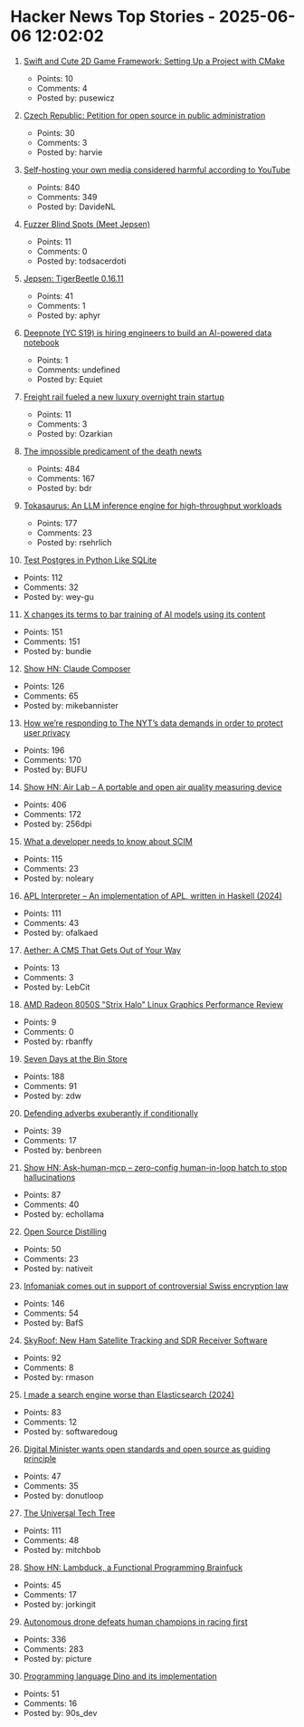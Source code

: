 # Hacker News Top Stories - 2025-06-06 12:02:02

1. [Swift and Cute 2D Game Framework: Setting Up a Project with CMake](https://layer22.com/swift-and-cute-framework-setting-up-a-project-with-cmake)
   - Points: 10
   - Comments: 4
   - Posted by: pusewicz

2. [Czech Republic: Petition for open source in public administration](https://portal.gov.cz/e-petice/1205-petice-za-povinne-zverejneni-zdrojovych-kodu-softwaru-pouzitych-ve-verejne-sprave)
   - Points: 30
   - Comments: 3
   - Posted by: harvie

3. [Self-hosting your own media considered harmful according to YouTube](https://www.jeffgeerling.com/blog/2025/self-hosting-your-own-media-considered-harmful)
   - Points: 840
   - Comments: 349
   - Posted by: DavideNL

4. [Fuzzer Blind Spots (Meet Jepsen)](https://tigerbeetle.com/blog/2025-06-06-fuzzer-blind-spots-meet-jepsen/)
   - Points: 11
   - Comments: 0
   - Posted by: todsacerdoti

5. [Jepsen: TigerBeetle 0.16.11](https://jepsen.io/analyses/tigerbeetle-0.16.11)
   - Points: 41
   - Comments: 1
   - Posted by: aphyr

6. [Deepnote (YC S19) is hiring engineers to build an AI-powered data notebook](https://deepnote.com/join-us)
   - Points: 1
   - Comments: undefined
   - Posted by: Equiet

7. [Freight rail fueled a new luxury overnight train startup](https://www.freightwaves.com/news/how-freight-rail-fueled-a-new-luxury-overnight-train-startup)
   - Points: 11
   - Comments: 3
   - Posted by: Ozarkian

8. [The impossible predicament of the death newts](https://crookedtimber.org/2025/06/05/occasional-paper-the-impossible-predicament-of-the-death-newts/)
   - Points: 484
   - Comments: 167
   - Posted by: bdr

9. [Tokasaurus: An LLM inference engine for high-throughput workloads](https://scalingintelligence.stanford.edu/blogs/tokasaurus/)
   - Points: 177
   - Comments: 23
   - Posted by: rsehrlich

10. [Test Postgres in Python Like SQLite](https://github.com/wey-gu/py-pglite)
   - Points: 112
   - Comments: 32
   - Posted by: wey-gu

11. [X changes its terms to bar training of AI models using its content](https://techcrunch.com/2025/06/05/x-changes-its-terms-to-bar-training-of-ai-models-using-its-content/)
   - Points: 151
   - Comments: 151
   - Posted by: bundie

12. [Show HN: Claude Composer](https://github.com/possibilities/claude-composer)
   - Points: 126
   - Comments: 65
   - Posted by: mikebannister

13. [How we’re responding to The NYT’s data demands in order to protect user privacy](https://openai.com/index/response-to-nyt-data-demands/)
   - Points: 196
   - Comments: 170
   - Posted by: BUFU

14. [Show HN: Air Lab – A portable and open air quality measuring device](https://networkedartifacts.com/airlab/simulator)
   - Points: 406
   - Comments: 172
   - Posted by: 256dpi

15. [What a developer needs to know about SCIM](https://tesseral.com/blog/what-a-developer-needs-to-know-about-scim)
   - Points: 115
   - Comments: 23
   - Posted by: noleary

16. [APL Interpreter – An implementation of APL, written in Haskell (2024)](https://scharenbroch.dev/projects/apl-interpreter/)
   - Points: 111
   - Comments: 43
   - Posted by: ofalkaed

17. [Aether: A CMS That Gets Out of Your Way](https://lebcit.github.io/post/meet-aether-a-cms-that-actually-gets-out-of-your-way/)
   - Points: 13
   - Comments: 3
   - Posted by: LebCit

18. [AMD Radeon 8050S "Strix Halo" Linux Graphics Performance Review](https://www.phoronix.com/review/amd-radeon-8050s-graphics)
   - Points: 9
   - Comments: 0
   - Posted by: rbanffy

19. [Seven Days at the Bin Store](https://defector.com/seven-days-at-the-bin-store)
   - Points: 188
   - Comments: 91
   - Posted by: zdw

20. [Defending adverbs exuberantly if conditionally](https://countercraft.substack.com/p/defending-adverbs-exuberantly-if)
   - Points: 39
   - Comments: 17
   - Posted by: benbreen

21. [Show HN: Ask-human-mcp – zero-config human-in-loop hatch to stop hallucinations](https://masonyarbrough.com/blog/ask-human)
   - Points: 87
   - Comments: 40
   - Posted by: echollama

22. [Open Source Distilling](https://opensourcedistilling.com/)
   - Points: 50
   - Comments: 23
   - Posted by: nativeit

23. [Infomaniak comes out in support of controversial Swiss encryption law](https://www.tomsguide.com/computing/vpns/infomaniak-breaks-rank-and-comes-out-in-support-of-controversial-swiss-encryption-law)
   - Points: 146
   - Comments: 54
   - Posted by: BafS

24. [SkyRoof: New Ham Satellite Tracking and SDR Receiver Software](https://www.rtl-sdr.com/skyroof-new-ham-satellite-tracking-and-sdr-receiver-software/)
   - Points: 92
   - Comments: 8
   - Posted by: rmason

25. [I made a search engine worse than Elasticsearch (2024)](https://softwaredoug.com/blog/2024/08/06/i-made-search-worse-elasticsearch)
   - Points: 83
   - Comments: 12
   - Posted by: softwaredoug

26. [Digital Minister wants open standards and open source as guiding principle](https://www.heise.de/en/news/Digital-Minister-wants-open-standards-and-open-source-as-guiding-principle-10414632.html)
   - Points: 47
   - Comments: 35
   - Posted by: donutloop

27. [The Universal Tech Tree](https://asteriskmag.com/issues/10/the-universal-tech-tree)
   - Points: 111
   - Comments: 48
   - Posted by: mitchbob

28. [Show HN: Lambduck, a Functional Programming Brainfuck](https://imjakingit.github.io/lambduck/)
   - Points: 45
   - Comments: 17
   - Posted by: jorkingit

29. [Autonomous drone defeats human champions in racing first](https://www.tudelft.nl/en/2025/lr/autonomous-drone-from-tu-delft-defeats-human-champions-in-historic-racing-first)
   - Points: 336
   - Comments: 283
   - Posted by: picture

30. [Programming language Dino and its implementation](https://github.com/dino-lang/dino)
   - Points: 51
   - Comments: 16
   - Posted by: 90s_dev

